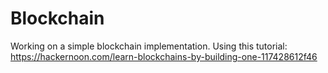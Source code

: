 # Blockchain
Working on a simple blockchain implementation.
Using this tutorial: https://hackernoon.com/learn-blockchains-by-building-one-117428612f46

